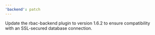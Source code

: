 ```yaml
---
'backend': patch
---
```


Update the rbac-backend plugin to version 1.6.2 to ensure compatibility with an SSL-secured database connection.
